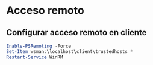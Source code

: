 # Acceso remoto

## Configurar acceso remoto en cliente
```PowerShell
Enable-PSRemoting -Force
Set-Item wsman:\localhost\client\trustedhosts *
Restart-Service WinRM
```
